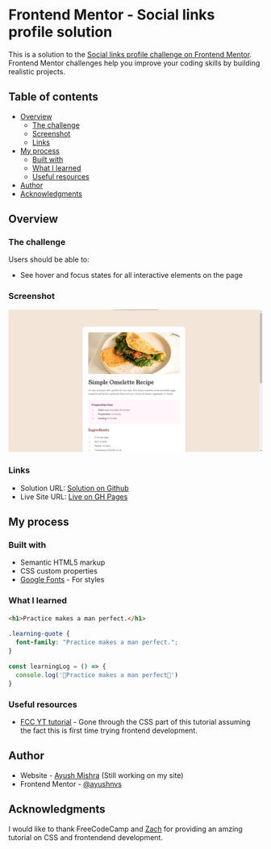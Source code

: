 # Frontend Mentor - Social links profile solution

This is a solution to the [Social links profile challenge on Frontend Mentor](https://www.frontendmentor.io/challenges/social-links-profile-UG32l9m6dQ). Frontend Mentor challenges help you improve your coding skills by building realistic projects. 

## Table of contents

- [Overview](#overview)
  - [The challenge](#the-challenge)
  - [Screenshot](#screenshot)
  - [Links](#links)
- [My process](#my-process)
  - [Built with](#built-with)
  - [What I learned](#what-i-learned)
  - [Useful resources](#useful-resources)
- [Author](#author)
- [Acknowledgments](#acknowledgments)

## Overview

### The challenge

Users should be able to:

- See hover and focus states for all interactive elements on the page

### Screenshot

![SS](image.png)
### Links

- Solution URL: [Solution on Github](https://github.com/ayushnvs/recipe-page-main)
- Live Site URL: [Live on GH Pages](https://ayushnvs.github.io/recipe-page-main/)

## My process

### Built with

- Semantic HTML5 markup
- CSS custom properties
- [Google Fonts](https://fonts.google.com/) - For styles

### What I learned

```html
<h1>Practice makes a man perfect.</h1>
```
```css
.learning-quote {
  font-family: "Practice makes a man perfect.";
}
```
```js
const learningLog = () => {
  console.log('🎉Practice makes a man perfect🎉')
}
```

### Useful resources

- [FCC YT tutorial](https://www.youtube.com/watch?v=zJSY8tbf_ys) - Gone through the CSS part of this tutorial assuming the fact this is first time trying frontend development.

## Author

- Website - [Ayush Mishra]() (Still working on my site)
- Frontend Mentor - [@ayushnvs](https://www.frontendmentor.io/profile/ayushnvs)

## Acknowledgments

I would like to thank FreeCodeCamp and [Zach](https://github.com/zachgoll) for providing an amzing tutorial on CSS and frontendend development.